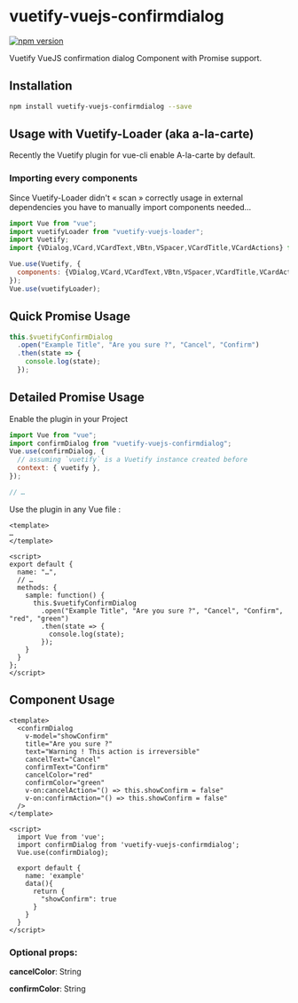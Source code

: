 # vuetify-vuejs-confirmdialog

[![npm version](https://badge.fury.io/js/vuetify-vuejs-confirmdialog.svg)](https://www.npmjs.com/package/vuetify-vuejs-confirmdialog)

Vuetify VueJS confirmation dialog Component with Promise support.

## Installation

```sh
npm install vuetify-vuejs-confirmdialog --save
```

## Usage with Vuetify-Loader (aka a-la-carte)

Recently the Vuetify plugin for vue-cli enable A-la-carte by default.

### Importing every components

Since Vuetify-Loader didn't « scan » correctly usage in external dependencies you have to manually import components needed…

```javascript
import Vue from "vue";
import vuetifyLoader from "vuetify-vuejs-loader";
import Vuetify;
import {VDialog,VCard,VCardText,VBtn,VSpacer,VCardTitle,VCardActions} from "vuetify/lib";

Vue.use(Vuetify, {
  components: {VDialog,VCard,VCardText,VBtn,VSpacer,VCardTitle,VCardActions},
});
Vue.use(vuetifyLoader);
```

## Quick Promise Usage

```javascript
this.$vuetifyConfirmDialog
  .open("Example Title", "Are you sure ?", "Cancel", "Confirm")
  .then(state => {
    console.log(state);
  });
```

## Detailed Promise Usage

Enable the plugin in your Project

```javascript
import Vue from "vue";
import confirmDialog from "vuetify-vuejs-confirmdialog";
Vue.use(confirmDialog, {
  // assuming `vuetify` is a Vuetify instance created before
  context: { vuetify },
});

// …
```

Use the plugin in any Vue file :

```vue
<template>
…
</template>

<script>
export default {
  name: "…",
  // …
  methods: {
    sample: function() {
      this.$vuetifyConfirmDialog
        .open("Example Title", "Are you sure ?", "Cancel", "Confirm", "red", "green")
        .then(state => {
          console.log(state);
        });
    }
  }
};
</script>
```

## Component Usage

```vue
<template>
  <confirmDialog
    v-model="showConfirm"
    title="Are you sure ?"
    text="Warning ! This action is irreversible"
    cancelText="Cancel"
    confirmText="Confirm"
    cancelColor="red"
    confirmColor="green"
    v-on:cancelAction="() => this.showConfirm = false"
    v-on:confirmAction="() => this.showConfirm = false"
  />
</template>

<script>
  import Vue from 'vue';
  import confirmDialog from 'vuetify-vuejs-confirmdialog';
  Vue.use(confirmDialog);

  export default {
    name: 'example'
    data(){
      return {
        "showConfirm": true
      }
    }
  }
</script>
```

### Optional props:

**cancelColor**: String

**confirmColor**: String
